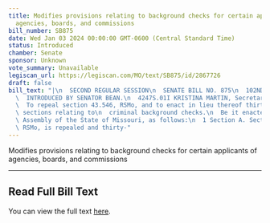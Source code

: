 ```yaml
---
title: Modifies provisions relating to background checks for certain applicants of
  agencies, boards, and commissions
bill_number: SB875
date: Wed Jan 03 2024 00:00:00 GMT-0600 (Central Standard Time)
status: Introduced
chamber: Senate
sponsor: Unknown
vote_summary: Unavailable
legiscan_url: https://legiscan.com/MO/text/SB875/id/2867726
draft: false
bill_text: "|\n  SECOND REGULAR SESSION\n  SENATE BILL NO. 875\n  102ND GENERA L ASSEMBLY\n\
  \  INTRODUCED BY SENATOR BEAN.\n  4247S.01I KRISTINA MARTIN, Secretary\n  AN ACT\n\
  \  To repeal section 43.546, RSMo, and to enact in lieu thereof thirty-nine new\
  \ sections relating to\n  criminal background checks.\n  Be it enacted by the General\
  \ Assembly of the State of Missouri, as follows:\n  1 Section A. Section 43.546,\
  \ RSMo, is repealed and thirty-"
---
```

Modifies provisions relating to background checks for certain applicants of agencies, boards, and commissions

---

## Read Full Bill Text

You can view the full text [here](https://legiscan.com/MO/text/SB875/id/2867726).

